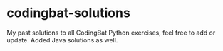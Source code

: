 # codingbat-solutions
My past solutions to all CodingBat Python exercises, feel free to add or update. 
Added Java solutions as well.
